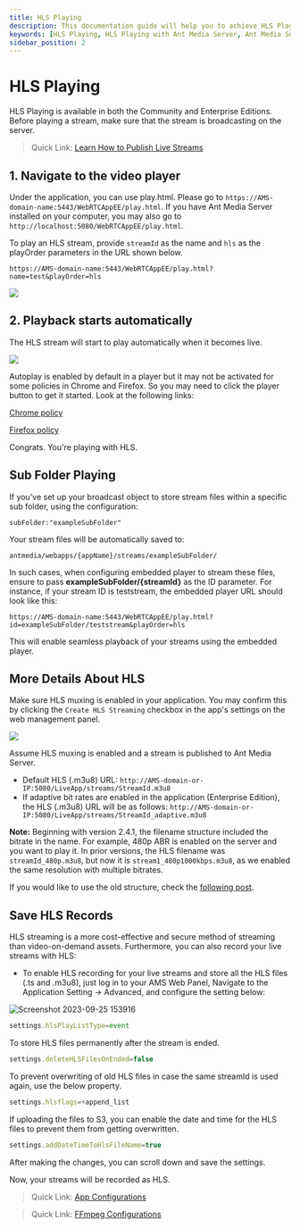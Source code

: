 ```yaml
---
title: HLS Playing
description: This documentation guide will help you to achieve HLS Playing and Save HLS Records to your servers.
keywords: [HLS Playing, HLS Playing with Ant Media Server, Ant Media Server Documentation, Ant Media Server Tutorials]
sidebar_position: 2
---
```


# HLS Playing

HLS Playing is available in both the Community and Enterprise Editions. Before playing a stream, make sure that the stream is broadcasting on the server.

> Quick Link: [Learn How to Publish Live Streams](/docs/category/publish-live-stream/)

## 1. Navigate to the video player  

Under the application, you can use play.html. Please go to ```https://AMS-domain-name:5443/WebRTCAppEE/play.html```. If you have Ant Media Server installed on your computer, you may also go to ```http://localhost:5080/WebRTCAppEE/play.html```.

To play an HLS stream, provide ```streamId``` as the name and ```hls``` as the playOrder parameters in the URL shown below. 
    
```https://AMS-domain-name:5443/WebRTCAppEE/play.html?name=test&playOrder=hls```
    
![](@site/static/img/playing-live-streams/hls-playing/hls-player.png)
    

## 2. Playback starts automatically

The HLS stream will start to play automatically when it becomes live.
    
![](@site/static/img/playing-live-streams/hls-playing/hls-started.png)

Autoplay is enabled by default in a player but it may not be activated for some policies in Chrome and Firefox. So you may need to click the player button to get it started. Look at the following links:

[Chrome policy](https://developers.google.com/web/updates/2017/09/autoplay-policy-changes)

[Firefox policy](https://hacks.mozilla.org/2019/02/firefox-66-to-block-automatically-playing-audible-video-and-audio/)

Congrats. You're playing with HLS.

## Sub Folder Playing
If you've set up your broadcast object to store stream files within a specific sub folder, using the configuration:
```
subFolder:"exampleSubFolder"
```
Your stream files will be automatically saved to:
```
antmedia/webapps/{appName}/streams/exampleSubFolder/
```
In such cases, when configuring embedded player to stream these files, ensure to pass **exampleSubFolder/{streamId}** as the ID parameter. For instance, if your stream ID is teststream, the embedded player URL should look like this:
```
https://AMS-domain-name:5443/WebRTCAppEE/play.html?id=exampleSubFolder/teststream&playOrder=hls
```
This will enable seamless playback of your streams using the embedded player.

## More Details About HLS

Make sure HLS muxing is enabled in your application. You may confirm this by clicking the ```Create HLS Streaming``` checkbox in the app's settings on the web management panel.

![](@site/static/img/playing-live-streams/hls-playing/hls-enabled.png)

Assume HLS muxing is enabled and a stream is published to Ant Media Server.

* Default HLS (.m3u8) URL: 
```http://AMS-domain-or-IP:5080/LiveApp/streams/StreamId.m3u8```
*   If adaptive bit rates are enabled in the application (Enterprise Edition), the HLS (.m3u8) URL will be as follows: 
```http://AMS-domain-or-IP:5080/LiveApp/streams/StreamId_adaptive.m3u8```

**Note:** Beginning with version 2.4.1, the filename structure included the bitrate in the name. For example, 480p ABR is enabled on the server and you want to play it.
In prior versions, the HLS filename was ```streamId_480p.m3u8```, but now it is ```stream1_480p1000kbps.m3u8```, as we enabled the same resolution with multiple bitrates.

If you would like to use the old structure, check the [following post](https://github.com/orgs/ant-media/discussions/4984).

## Save HLS Records

HLS streaming is a more cost-effective and secure method of streaming than video-on-demand assets. Furthermore, you can also record your live streams with HLS:

* To enable HLS recording for your live streams and store all the HLS files (.ts and .m3u8), just log in to your AMS Web Panel, Navigate to the Application Setting -> Advanced, and configure the setting below:

![Screenshot 2023-09-25 153916](https://github.com/ant-media/ant-media-documentation/assets/86982446/10ca309d-c40f-4e74-b006-3dbc23e0dea8)

```js 
settings.hlsPlayListType=event
```
    
To store HLS files permanently after the stream is ended.

```js 
settings.deleteHLSFilesOnEnded=false
```
    
To prevent overwriting of old HLS files in case the same streamId is used again, use the below property.

```js 
settings.hlsflags=+append_list
```

If uploading the files to S3, you can enable the date and time for the HLS files to prevent them from getting overwritten.

```js
settings.addDateTimeToHlsFileName=true
```

After making the changes, you can scroll down and save the settings.
    
Now, your streams will be recorded as HLS.
    

> Quick Link: [App Configurations](https://antmedia.io/docs/guides/configuration-and-testing/ams-application-configuration/)

> Quick Link: [FFmpeg Configurations](https://ffmpeg.org/ffmpeg-formats.html#toc-Options-6)
